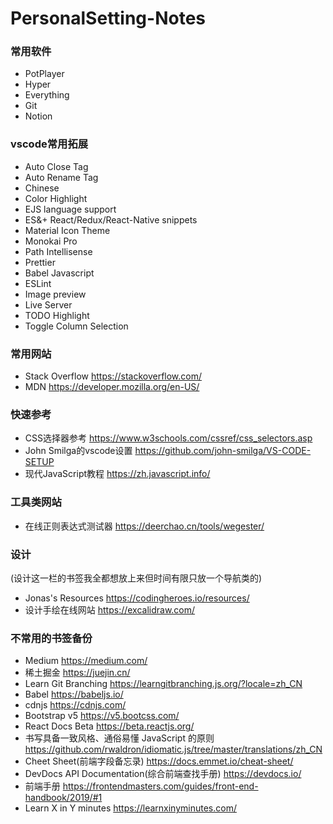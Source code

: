 # PersonalSetting-Notes
### 常用软件
- PotPlayer
- Hyper
- Everything
- Git
- Notion

### vscode常用拓展
- Auto Close Tag
- Auto Rename Tag
- Chinese
- Color Highlight
- EJS language support
- ES&+ React/Redux/React-Native snippets
- Material Icon Theme
- Monokai Pro
- Path Intellisense
- Prettier
- Babel Javascript
- ESLint
- Image preview
- Live Server
- TODO Highlight
- Toggle Column Selection

### 常用网站
- Stack Overflow https://stackoverflow.com/
- MDN https://developer.mozilla.org/en-US/

### 快速参考
- CSS选择器参考 https://www.w3schools.com/cssref/css_selectors.asp
- John Smilga的vscode设置 https://github.com/john-smilga/VS-CODE-SETUP
- 现代JavaScript教程 https://zh.javascript.info/

### 工具类网站
- 在线正则表达式测试器 https://deerchao.cn/tools/wegester/

### 设计
(设计这一栏的书签我全都想放上来但时间有限只放一个导航类的)
- Jonas's Resources https://codingheroes.io/resources/
- 设计手绘在线网站 https://excalidraw.com/

### 不常用的书签备份
- Medium https://medium.com/
- 稀土掘金 https://juejin.cn/
- Learn Git Branching https://learngitbranching.js.org/?locale=zh_CN
- Babel https://babeljs.io/
- cdnjs https://cdnjs.com/
- Bootstrap v5 https://v5.bootcss.com/
- React Docs Beta https://beta.reactjs.org/
- 书写具备一致风格、通俗易懂 JavaScript 的原则 https://github.com/rwaldron/idiomatic.js/tree/master/translations/zh_CN
- Cheet Sheet(前端字段备忘录) https://docs.emmet.io/cheat-sheet/
- DevDocs API Documentation(综合前端查找手册) https://devdocs.io/
- 前端手册 https://frontendmasters.com/guides/front-end-handbook/2019/#1
- Learn X in Y minutes https://learnxinyminutes.com/
